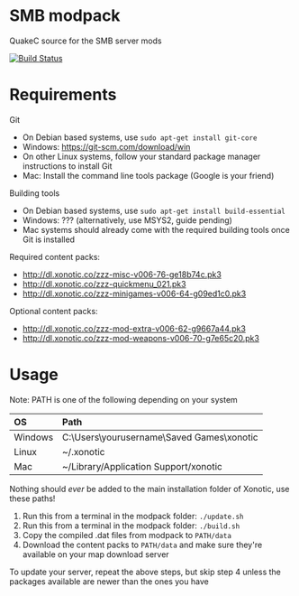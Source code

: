 SMB modpack
===========

QuakeC source for the SMB server mods

[![Build Status](https://travis-ci.org/MarioSMB/modpack.svg?branch=master)](https://travis-ci.org/MarioSMB/modpack)


Requirements
============

Git
 - On Debian based systems, use `sudo apt-get install git-core`
 - Windows: https://git-scm.com/download/win
 - On other Linux systems, follow your standard package manager instructions to install Git
 - Mac: Install the command line tools package (Google is your friend)

Building tools
 - On Debian based systems, use `sudo apt-get install build-essential`
 - Windows: ??? (alternatively, use MSYS2, guide pending)
 - Mac systems should already come with the required building tools once Git is installed
 
Required content packs:
 - http://dl.xonotic.co/zzz-misc-v006-76-ge18b74c.pk3
 - http://dl.xonotic.co/zzz-quickmenu_021.pk3
 - http://dl.xonotic.co/zzz-minigames-v006-64-g09ed1c0.pk3

Optional content packs:
 - http://dl.xonotic.co/zzz-mod-extra-v006-62-g9667a44.pk3
 - http://dl.xonotic.co/zzz-mod-weapons-v006-70-g7e65c20.pk3


Usage
=====

Note: PATH is one of the following depending on your system

|OS|Path|
|:--|:--|
|Windows|C:\Users\yourusername\Saved Games\xonotic|
|Linux|~/.xonotic|
|Mac|~/Library/Application Support/xonotic|
Nothing should *ever* be added to the main installation folder of Xonotic, use these paths!

1. Run this from a terminal in the modpack folder: `./update.sh`
2. Run this from a terminal in the modpack folder: `./build.sh`
3. Copy the compiled .dat files from modpack to `PATH/data`
4. Download the content packs to `PATH/data` and make sure they're available on your map download server

To update your server, repeat the above steps, but skip step 4 unless the packages available are newer than the ones you have
